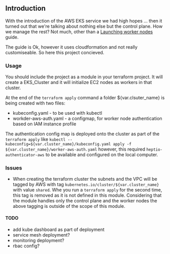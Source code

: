 ## Introduction

With the introduction of the AWS EKS service we had high hopes ... then it turned out that we're talking about nothing else but the control plane. How we manage the rest? Not much, other than a [Launching worker nodes](https://docs.aws.amazon.com/eks/latest/userguide/launch-workers.html) guide.

The guide is Ok, however it uses cloudformation and not really customiseable. So here this project concieved.

### Usage

You should include the project as a module in your terraform project. It will create a EKS_Cluster and it will initialize EC2 nodes as workers in that cluster. 

At the end of the `terraform apply` command a folder ${var.clsuter_name} is being created with two files:
* kubeconfig.yaml - to be used with kubectl
* workder-aws-auth.yaml - a configmap, for worker node authentication based on IAM instance profile

The authentication config map is deployed onto the cluster as part of the `terraform apply` like `kubectl --kubeconfig=${var.cluster_name}/kubeconfig.yaml apply -f ${var.cluster_name}/worker-aws-auth.yaml` however, this required `heptio-authenticator-aws` to be available and configured on the local computer.

### Issues

* When creating the terraform cluster the subnets and the VPC will be tagged by AWS with tag `kubernetes.io/cluster/${var.cluster_name}` with value `shared`. Whe you run a `terraform apply` for the second time, this tag is removed as it is not defined in this module. Considering that the module handles only the control plane and the worker nodes the above tagging is outside of the scope of this module.

#### TODO

* add kube dashboard as part of deployment
* service mesh deployment?
* monitoring deployment?
* rbac config?